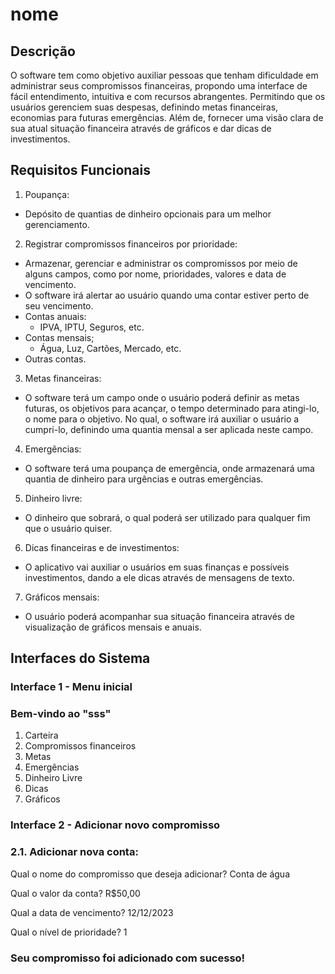 # nome


## Descrição

O software tem como objetivo auxiliar pessoas que tenham dificuldade em administrar seus compromissos financeiras, propondo uma interface de fácil entendimento, intuitiva e com recursos abrangentes. Permitindo que os usuários gerenciem suas despesas, definindo metas financeiras, economias para futuras emergências. Além de, fornecer uma visão clara de sua atual situação financeira através de gráficos e dar dicas de investimentos.

## Requisitos Funcionais

1. Poupança:
  - Depósito de quantias de dinheiro opcionais para um melhor gerenciamento.
2. Registrar compromissos financeiros por prioridade:
  - Armazenar, gerenciar e administrar os compromissos por meio de alguns campos, como por nome, prioridades, valores e data de vencimento.
  - O software irá alertar ao usuário quando uma contar estiver perto de seu vencimento.
  - Contas anuais:
    - IPVA, IPTU, Seguros, etc.
  - Contas mensais;
    - Água, Luz, Cartões, Mercado, etc.
  - Outras contas.
3. Metas financeiras:
  - O software terá um campo onde o usuário poderá definir as metas futuras, os objetivos para acançar, o tempo determinado para atingi-lo, o nome para o objetivo. No qual, o software irá auxiliar o usuário a cumpri-lo, definindo uma quantia mensal a ser aplicada neste campo.
4. Emergências:
  - O software terá uma poupança de emergência, onde armazenará uma quantia de dinheiro para urgências e outras emergências.
5. Dinheiro livre:
  - O dinheiro que sobrará, o qual poderá ser utilizado para qualquer fim que o usuário quiser.
6. Dicas financeiras e de investimentos:
  - O aplicativo vai auxiliar o usuários em suas finanças e possíveis investimentos, dando a ele dicas através de mensagens de texto.
7. Gráficos mensais:
  - O usuário poderá acompanhar sua situação financeira através de visualização de gráficos mensais e anuais.

## Interfaces do Sistema

### Interface 1 - Menu inicial

### Bem-vindo ao "sss"

1. Carteira 
2. Compromissos financeiros
3. Metas
4. Emergências
5. Dinheiro Livre
6. Dicas
7. Gráficos


### Interface 2 - Adicionar novo compromisso

### 2.1. Adicionar nova conta:

Qual o nome do compromisso que deseja adicionar? Conta de água

Qual o valor da conta? R$50,00

Qual a data de vencimento? 12/12/2023

Qual o nível de prioridade? 1

### Seu compromisso foi adicionado com sucesso!


